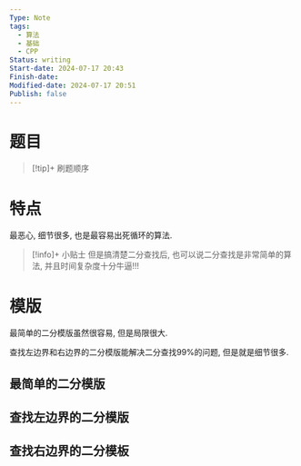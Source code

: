 ```yaml
---
Type: Note
tags: 
  - 算法
  - 基础
  - CPP
Status: writing
Start-date: 2024-07-17 20:43
Finish-date: 
Modified-date: 2024-07-17 20:51
Publish: false
---
```



# 题目
> [!tip]+ 刷题顺序
> 

# 特点
最恶心, 细节很多, 也是最容易出死循环的算法.

> [!info]+ 小贴士
> 但是搞清楚二分查找后, 也可以说二分查找是非常简单的算法, 并且时间复杂度十分牛逼!!!

# 模版
最简单的二分模版虽然很容易, 但是局限很大.

查找左边界和右边界的二分模版能解决二分查找99%的问题, 但是就是细节很多.


## 最简单的二分模版


## 查找左边界的二分模版






## 查找右边界的二分模板